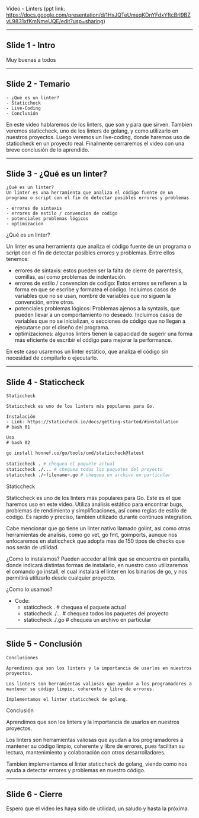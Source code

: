 Video - Linters (ppt link: https://docs.google.com/presentation/d/1HxJQTeUmeqKDnYFdxYftcBrI9BZvL9831xfKmNmeUQE/edit?usp=sharing)

---

## Slide 1 - Intro
Muy buenas a todos

---

## Slide 2 - Temario
```slide
- ¿Qué es un linter?
- Staticcheck
- Live-Coding
- Conclusión
```

En este video hablaremos de los linters, que son y para que sirven. Tambien veremos staticcheck, uno de los linters de golang, y como utilizarlo en nuestros proyectos. Luego veremos un live-coding, donde haremos uso de staticcheck en un proyecto real. Finalmente cerraremos el video con una breve conclusión de lo aprendido.

---

## Slide 3 - ¿Qué es un linter?
```slide
¿Qué es un linter?
Un linter es una herramienta que analiza el código fuente de un programa o script con el fin de detectar posibles errores y problemas

- errores de sintaxis
- errores de estilo / convencion de codigo
- potenciales problemas lógicos
- optimizacion
```

¿Qué es un linter?

Un linter es una herramienta que analiza el código fuente de un programa o script con el fin de detectar posibles errores y problemas.
Entre ellos tenemos:
- errores de sintaxis: estos pueden ser la falta de cierre de parentesis, comillas, así como problemas de indentación.
- errores de estilo / convencion de codigo: Estos errores se refieren a la forma en que se escribe y formatea el código. Incluimos casos de variables que no se usan, nombre de variables que no siguen la convención, entre otros.
- potenciales problemas lógicos: Problemas ajenos a la syntaxis, que pueden llevar a un comportamiento no deseado. Incluimos casos de variables que no se inicializan, o secciones de código que no llegan a ejecutarse por el diseño del programa.
- optimizaciones: algunos linters tienen la capacidad de sugerir una forma más eficiente de escribir el código para mejorar la performance.

En este caso usaremos un linter estático, que analiza el código sin necesidad de compilarlo o ejecutarlo.

---

## Slide 4 - Staticcheck
```slide
Staticcheck

Staticcheck es uno de los linters más populares para Go.

Instalación
- Link: https://staticcheck.io/docs/getting-started/#installation
# bash 01

Uso
# bash 02
```

```bash
go install honnef.co/go/tools/cmd/staticcheck@latest
```

```bash
staticcheck . # chequea el paquete actual
staticcheck ./... # chequea todos los paquetes del proyecto
staticcheck ./<filename>.go # chequea un archivo en particular
```

Staticcheck

Staticcheck es uno de los linters más populares para Go. Este es el que haremos uso en este video. Utiliza análisis estático para encontrar bugs, problemas de rendimiento y simplificaciones, así como reglas de estilo de código. Es rapido y preciso, tambien utilizado durante continuos integration.

Cabe mencionar que go tiene un linter nativo llamado golint, asi como otras herramientas de analisis, como go vet, go fmt, goimports, aunque nos enfocaremos en staticcheck que adopta mas de 150 tipos de checks que nos serán de utilidad.

¿Como lo instalamos?
Pueden acceder al link que se encuentra en pantalla, donde indicará distintas formas de instalarlo, en nuestro caso utilizaremos el comando go install, el cual instalará el linter en los binarios de go, y nos permitirá utilizarlo desde cualquier proyecto.

¿Como lo usamos?
- Code:
    - staticcheck . # chequea el paquete actual
    - staticcheck ./... # chequea todos los paquetes del proyecto
    - staticcheck ./<filename>.go # chequea un archivo en particular

---

## Slide 5 - Conclusión
```slide
Conclusiones

Aprendimos que son los linters y la importancia de usarlos en nuestros proyectos.

Los linters son herramientas valiosas que ayudan a los programadores a mantener su código limpio, coherente y libre de errores.

Implementamos el linter staticcheck de golang.
```

Conclusión

Aprendimos que son los linters y la importancia de usarlos en nuestros proyectos.

Los linters son herramientas valiosas que ayudan a los programadores a mantener su código limpio, coherente y libre de errores, pues facilitan su lectura, mantenimiento y colaboración con otros desarrolladores.

Tambien implementamos el linter staticcheck de golang, viendo como nos ayuda a detectar errores y problemas en nuestro código.

---

## Slide 6 - Cierre

Espero que el video les haya sido de utilidad, un saludo y hasta la próxima.